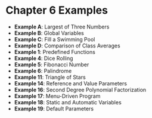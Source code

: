 # Chapter 6 Examples
- **Example A**: Largest of Three Numbers
- **Example B**: Global Variables
- **Example C**: Fill a Swimming Pool
- **Example D**: Comparison of Class Averages
- **Example 1**: Predefined Functions
- **Example 4**: Dice Rolling
- **Example 5**: Fibonacci Number
- **Example 6**: Palindrome
- **Example 11**: Triangle of Stars
- **Example 14**: Reference and Value Parameters
- **Example 16**: Second Degree Polynomial Factorization
- **Example 17**: Menu-Driven Program
- **Example 18**: Static and Automatic Variables
- **Example 19**: Default Parameters